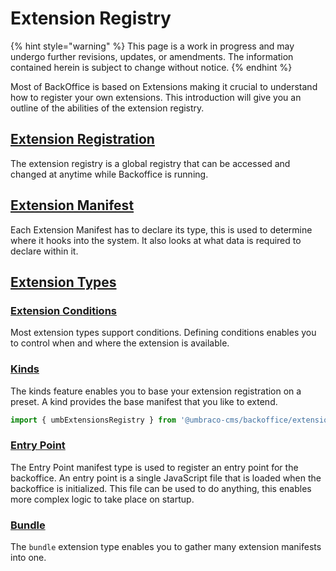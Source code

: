 # Extension Registry

{% hint style="warning" %}
This page is a work in progress and may undergo further revisions, updates, or amendments. The information contained herein is subject to change without notice.
{% endhint %}

Most of BackOffice is based on Extensions making it crucial to understand how to register your own extensions. This introduction will give you an outline of the abilities of the extension registry.

## [Extension Registration](./extension-registry.md) <a href="#registration" id="registration"></a>

The extension registry is a global registry that can be accessed and changed at anytime while Backoffice is running.

## [Extension Manifest](./extension-manifest.md)

Each Extension Manifest has to declare its type, this is used to determine where it hooks into the system. It also looks at what data is required to declare within it.

## [Extension Types](../extension-types/README.md)

### [Extension Conditions](../extension-types/condition.md) <a href="#conditions" id="conditions"></a>

Most extension types support conditions. Defining conditions enables you to control when and where the extension is available.

### [Kinds](../extension-types/kind.md) <a href="#kinds" id="kinds"></a>

The kinds feature enables you to base your extension registration on a preset. A kind provides the base manifest that you like to extend.

```typescript
import { umbExtensionsRegistry } from '@umbraco-cms/backoffice/extension-registry';
```

### [Entry Point](../extension-types/entry-point.md) <a href="#entry-point" id="entry-point"></a>

The Entry Point manifest type is used to register an entry point for the backoffice. An entry point is a single JavaScript file that is loaded when the backoffice is initialized. This file can be used to do anything, this enables more complex logic to take place on startup.

### [Bundle](../extension-types/bundle.md) <a href="#bundle-manifest" id="package-manifest"></a>

The `bundle` extension type enables you to gather many extension manifests into one.

